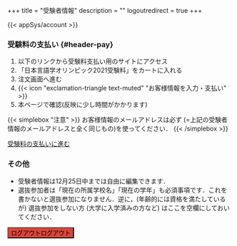 +++
title = "受験者情報"
description = ""
logoutredirect = true
+++

{{< appSys/account >}}

### 受験料の支払い {#header-pay}

1. 以下のリンクから受験料支払い用のサイトにアクセス
1. 「日本言語学オリンピック2021受験料」をカートに入れる
1. 注文画面へ進む
1. {{< icon "exclamation-triangle text-muted" "お客様情報を入力・支払い" >}}
1. 本ページで確認(反映に少し時間がかかります)

{{< simplebox "注意" >}}
お客様情報のメールアドレスは必ず <span id="user-email"></span> (=上記の受験者情報のメールアドレスと全く同じもの)を使ってください．
{{< /simplebox >}}

<div class="mb-4" id="app-pay"><a class='btn btn-template-main' href="https://iolingjapan.stores.jp/items/5f8bb7180850a00ec7c6a0bd" target="_blank">受験料の支払いに進む</a></div>

### その他

- 受験者情報は12月25日中までは自由に編集できます．
- 選抜参加者は「現在の所属学校名」「現在の学年」も必須事項です．これを書かないと選抜参加になりません．逆に，(年齢的には資格を満たしているが) 選抜参加をしない方 (大学に入学済みの方など) はここを空欄にしておいてください．

<button id="logout" onclick="logout()" class="firebaseui-idp-button mdl-button mdl-button--raised mdl-js-button" style="background-color:#db4437" data-upgraded=",MaterialButton"><span class="firebaseui-idp-icon-wrapper"></span><span class="firebaseui-idp-text firebaseui-idp-text-long"><i class="fas fa-sign-out-alt fa-fw"></i>ログアウト</span><span class="firebaseui-idp-text firebaseui-idp-text-short">ログアウト</span></button>
